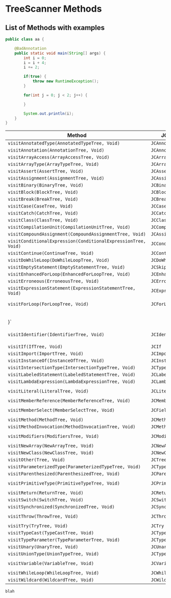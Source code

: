 # TreeScanner Methods

## List of Methods with examples

```java
public class aa {

    @BadAnnotation
    public static void main(String[] args) {
        int i = 0;
        i = i + 4;
        i += 2;

        if(true) {
            throw new RuntimeException();
        }

        for(int j = 0; j < 2; j++) {

        }

        System.out.println(i);
    }
}
```



| **Method**                                                   | **JC equivalent**       | **Example**s                                |
| ------------------------------------------------------------ | ----------------------- | ------------------------------------------- |
| `visitAnnotatedType(AnnotatedTypeTree, Void)`                | `JCAnnotatedType`       |                                             |
| `visitAnnotation(AnnotationTree, Void)`                      | `JCAnnotation`          | `@BadAnnotation()`                          |
| `visitArrayAccess(ArrayAccessTree, Void)`                    | `JCArrayAccess`         |                                             |
| `visitArrayType(ArrayTypeTree, Void)`                        | `JCArrayTypeTree`       | `String[]`                                  |
| `visitAssert(AssertTree, Void)`                              | `JCAssert`              |                                             |
| `visitAssignment(AssignmentTree, Void)`                      | `JCAssign`              | `i = i + 2`                                 |
| `visitBinary(BinaryTree, Void)`                              | `JCBinary`              | `i + 4`                                     |
| `visitBlock(BlockTree, Void)`                                | `JCBlock`               | `{ /*code*/ }`                              |
| `visitBreak(BreakTree, Void)`                                | `JCBreak`               |                                             |
| `visitCase(CaseTree, Void)`                                  | `JCCase`                |                                             |
| `visitCatch(CatchTree, Void)`                                | `JCCatch`               |                                             |
| `visitClass(ClassTree, Void)`                                | `JCClassDecl`           |                                             |
| `visitCompilationUnit(CompilationUnitTree, Void)`            | `JCCompilationUnit`     |                                             |
| `visitCompoundAssignment(CompoundAssignmentTree, Void)`      | `JCAssignOp`            | `i += 2`                                    |
| `visitConditionalExpression(ConditionalExpressionTree, Void)` | `JCConditional`         |                                             |
| `visitContinue(ContinueTree, Void)`                          | `JCContinue`            |                                             |
| `visitDoWhileLoop(DoWhileLoopTree, Void)`                    | `JCDoWhileLoop`         |                                             |
| `visitEmptyStatement(EmptyStatementTree, Void)`              | `JCSkip`                |                                             |
| `visitEnhancedForLoop(EnhancedForLoopTree, Void)`            | `JCEnhancedForLoop`     |                                             |
| `visitErroneous(ErroneousTree, Void)`                        | `JCErroneous`           |                                             |
| `visitExpressionStatement(ExpressionStatementTree, Void)`    | `JCExpressionStatement` | `i = i + 2;` <br />`System.out.println(i);` |
| `visitForLoop(ForLoopTree, Void)`                            | `JCForLoop`             | `for (int j = 0; j < 2; j++) {
<br/>}`       |
| `visitIdentifier(IdentifierTree, Void)`                      | `JCIdent`               | `System`<br /> `i`<br /> `String`           |
| `visitIf(IfTree, Void)`                                      | `JCIf`                  |                                             |
| `visitImport(ImportTree, Void)`                              | `JCImport`              |                                             |
| `visitInstanceOf(InstanceOfTree, Void)`                      | `JCInstanceOf`          |                                             |
| `visitIntersectionType(IntersectionTypeTree, Void)`          | `JCTypeIntersection`    |                                             |
| `visitLabeledStatement(LabeledStatementTree, Void)`          | `JCLabeledStatement`    |                                             |
| `visitLambdaExpression(LambdaExpressionTree, Void)`          | `JCLambda`              |                                             |
| `visitLiteral(LiteralTree, Void)`                            | `JCLiteral`             | `2`<br />`true`                             |
| `visitMemberReference(MemberReferenceTree, Void)`            | `JCMemberReference`     |                                             |
| `visitMemberSelect(MemberSelectTree, Void)`                  | `JCFieldAccess`         | `System.out.println`<br />`System.out`      |
| `visitMethod(MethodTree, Void)`                              | `JCMethodDecl`          |                                             |
| `visitMethodInvocation(MethodInvocationTree, Void)`          | `JCMethodInvocation`    | `System.out.println(i)`                     |
| `visitModifiers(ModifiersTree, Void)`                        | `JCModifiers`           | `public`<br /> `static`                     |
| `visitNewArray(NewArrayTree, Void)`                          | `JCNewArray`            |                                             |
| `visitNewClass(NewClassTree, Void)`                          | `JCNewClass`            | `new RuntimeException()`                    |
| `visitOther(Tree, Void)`                                     | `JCTree`                |                                             |
| `visitParameterizedType(ParameterizedTypeTree, Void)`        | `JCTypeApply`           |                                             |
| `visitParenthesized(ParenthesizedTree, Void)`                | `JCParens`              | `(true)`                                    |
| `visitPrimitiveType(PrimitiveTypeTree, Void)`                | `JCPrimitiveTypeTree`   | `void`<br /> `int`                          |
| `visitReturn(ReturnTree, Void)`                              | `JCReturn`              |                                             |
| `visitSwitch(SwitchTree, Void)`                              | `JCSwitch`              |                                             |
| `visitSynchronized(SynchronizedTree, Void)`                  | `JCSynchronized`        |                                             |
| `visitThrow(ThrowTree, Void)`                                | `JCThrow`               | `throw new RuntimeException();`             |
| `visitTry(TryTree, Void)`                                    | `JCTry`                 |                                             |
| `visitTypeCast(TypeCastTree, Void)`                          | `JCTypeCast`            |                                             |
| `visitTypeParameter(TypeParameterTree, Void)`                | `JCTypeParameter`       |                                             |
| `visitUnary(UnaryTree, Void)`                                | `JCUnary`               | `i++`                                       |
| `visitUnionType(UnionTypeTree, Void)`                        | `JCTypeUnion`           |                                             |
| `visitVariable(VariableTree, Void)`                          | `JCVariableDecl`        | `int i = 0`<br /> `String[] args`           |
| `visitWhileLoop(WhileLoopTree, Void)`                        | `JCWhileLoop`           |                                             |
| `visitWildcard(WildcardTree, Void)`                          | `JCWildcard`            |                                             |

```java
blah
```